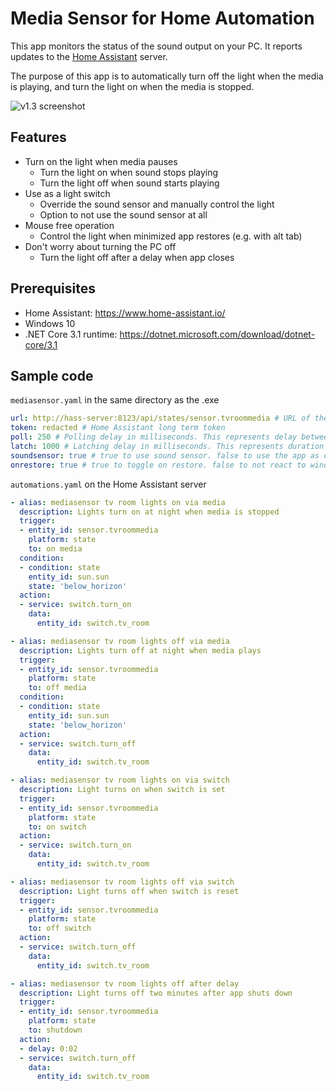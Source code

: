 # Media Sensor for Home Automation

This app monitors the status of the sound output on your PC.
It reports updates to the [Home Assistant](https://www.home-assistant.io/) server.

The purpose of this app is to automatically turn off the light when the media is playing,
and turn the light on when the media is stopped.

![v1.3 screenshot](https://user-images.githubusercontent.com/1673956/85217983-da524d00-b34a-11ea-82f5-2331772eb453.png)

## Features

* Turn on the light when media pauses
  * Turn the light on when sound stops playing
  * Turn the light off when sound starts playing
* Use as a light switch
  * Override the sound sensor and manually control the light
  * Option to not use the sound sensor at all
* Mouse free operation
  * Control the light when minimized app restores (e.g. with alt tab)
* Don't worry about turning the PC off
  * Turn the light off after a delay when app closes

## Prerequisites

* Home Assistant: https://www.home-assistant.io/
* Windows 10
* .NET Core 3.1 runtime: https://dotnet.microsoft.com/download/dotnet-core/3.1

## Sample code

`mediasensor.yaml` in the same directory as the .exe

```yaml
url: http://hass-server:8123/api/states/sensor.tvroommedia # URL of the API endpoint. See https://developers.home-assistant.io/docs/en/external_api_rest.html
token: redacted # Home Assistant long term token
poll: 250 # Polling delay in milliseconds. This represents delay between calls to the OS.
latch: 1000 # Latching delay in milliseconds. This represents duration of how long media state must be steady before making API call 
soundsensor: true # true to use sound sensor. false to use the app as on-off switch
onrestore: true # true to toggle on restore. false to not react to window restore
```

`automations.yaml` on the Home Assistant server

```yaml
- alias: mediasensor tv room lights on via media
  description: Lights turn on at night when media is stopped
  trigger:
  - entity_id: sensor.tvroommedia
    platform: state
    to: on media
  condition:
  - condition: state
    entity_id: sun.sun
    state: 'below_horizon'
  action:
  - service: switch.turn_on
    data:
      entity_id: switch.tv_room

- alias: mediasensor tv room lights off via media
  description: Lights turn off at night when media plays
  trigger:
  - entity_id: sensor.tvroommedia
    platform: state
    to: off media
  condition:
  - condition: state
    entity_id: sun.sun
    state: 'below_horizon'
  action:
  - service: switch.turn_off
    data:
      entity_id: switch.tv_room

- alias: mediasensor tv room lights on via switch
  description: Light turns on when switch is set
  trigger:
  - entity_id: sensor.tvroommedia
    platform: state
    to: on switch
  action:
  - service: switch.turn_on
    data:
      entity_id: switch.tv_room

- alias: mediasensor tv room lights off via switch
  description: Light turns off when switch is reset
  trigger:
  - entity_id: sensor.tvroommedia
    platform: state
    to: off switch
  action:
  - service: switch.turn_off
    data:
      entity_id: switch.tv_room

- alias: mediasensor tv room lights off after delay
  description: Light turns off two minutes after app shuts down
  trigger:
  - entity_id: sensor.tvroommedia
    platform: state
    to: shutdown
  action:
  - delay: 0:02
  - service: switch.turn_off
    data:
      entity_id: switch.tv_room
```
